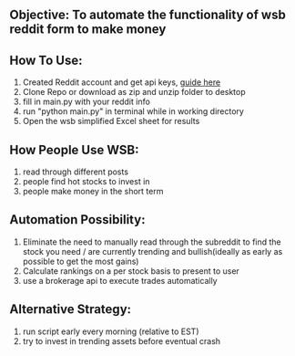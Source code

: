 ## Objective: To automate the functionality of wsb reddit form to make money

## How To Use:

1. Created Reddit account and get api keys, [guide here](https://towardsdatascience.com/how-to-use-the-reddit-api-in-python-5e05ddfd1e5c)
2. Clone Repo or download as zip and unzip folder to desktop
3. fill in main.py with your reddit info 
4. run "python main.py" in terminal while in working directory
5. Open the wsb simplified Excel sheet for results

## How People Use WSB:

1. read through different posts
2. people find hot stocks to invest in 
3. people make money in the short term


## Automation Possibility:

1. Eliminate the need to manually read through the subreddit to find the stock you need
/ are currently trending and bullish(ideally as early as possible to get the most gains)
2. Calculate rankings on a per stock basis to present to user
3. use a brokerage api to execute trades automatically


## Alternative Strategy:

1. run script early every morning (relative to EST)
2. try to invest in trending assets before eventual crash 










